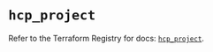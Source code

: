 # `hcp_project`

Refer to the Terraform Registry for docs: [`hcp_project`](https://registry.terraform.io/providers/hashicorp/hcp/0.95.1/docs/resources/project).
